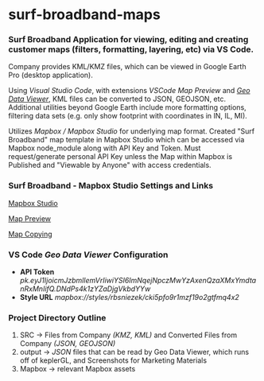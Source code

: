 ﻿# surf-broadband-maps
 ### Surf Broadband Application for viewing, editing and creating customer maps (filters, formatting, layering, etc) via VS Code.
 
Company provides KML/KMZ files, which can be viewed in Google Earth Pro (desktop application).
 
Using _Visual Studio Code_, with extensions _VSCode Map Preview_ and [_Geo Data Viewer_](https://marketplace.visualstudio.com/items?itemName=RandomFractalsInc.geo-data-viewer), KML files can be converted to JSON, GEOJSON, etc.  Additional utilities beyond Google Earth include more formatting options, filtering data sets (e.g. only show footprint with coordinates in IN, IL, MI).
 
Utilizes _Mapbox / Mapbox Studio_ for underlying map format.  Created "Surf Broadband" map template in Mapbox Studio which can be accessed via Mapbox node_module along with API Key and Token.  Must request/generate personal API Key unless the Map within Mapbox is Published and "Viewable by Anyone" with access credentials.

### Surf Broadband - Mapbox Studio Settings and Links
[Mapbox Studio](https://api.mapbox.com/styles/v1/rbsniezek/cki5pfo9r1mzf19o2gtfmq4x2.html?fresh=true&title=copy&access_token=pk.eyJ1IjoicmJzbmllemVrIiwiYSI6ImNqejNpczMwYzAxenQzaXMxYmdtanRxMnIifQ.DNdPs4k1zYZaDjgVkbdYYw)

[Map Preview](https://api.mapbox.com/styles/v1/rbsniezek/cki5pfo9r1mzf19o2gtfmq4x2.html?fresh=true&title=view&access_token=pk.eyJ1IjoicmJzbmllemVrIiwiYSI6ImNqejNpczMwYzAxenQzaXMxYmdtanRxMnIifQ.DNdPs4k1zYZaDjgVkbdYYw)

[Map Copying](https://api.mapbox.com/styles/v1/rbsniezek/cki5pfo9r1mzf19o2gtfmq4x2.html?fresh=true&title=copy&access_token=pk.eyJ1IjoicmJzbmllemVrIiwiYSI6ImNqejNpczMwYzAxenQzaXMxYmdtanRxMnIifQ.DNdPs4k1zYZaDjgVkbdYYw)

### VS Code _Geo Data Viewer_ Configuration
+ __API Token__   _pk.eyJ1IjoicmJzbmllemVrIiwiYSI6ImNqejNpczMwYzAxenQzaXMxYmdtanRxMnIifQ.DNdPs4k1zYZaDjgVkbdYYw_
+ __Style URL__   _mapbox://styles/rbsniezek/cki5pfo9r1mzf19o2gtfmq4x2_


### Project Directory Outline
1. SRC -> Files from Company _(KMZ, KML)_ and Converted Files from Company _(JSON, GEOJSON)_
2. output -> _JSON_ files that can be read by Geo Data Viewer, which runs off of keplerGL, and Screenshots for Marketing Materials
3. Mapbox -> relevant Mapbox assets
